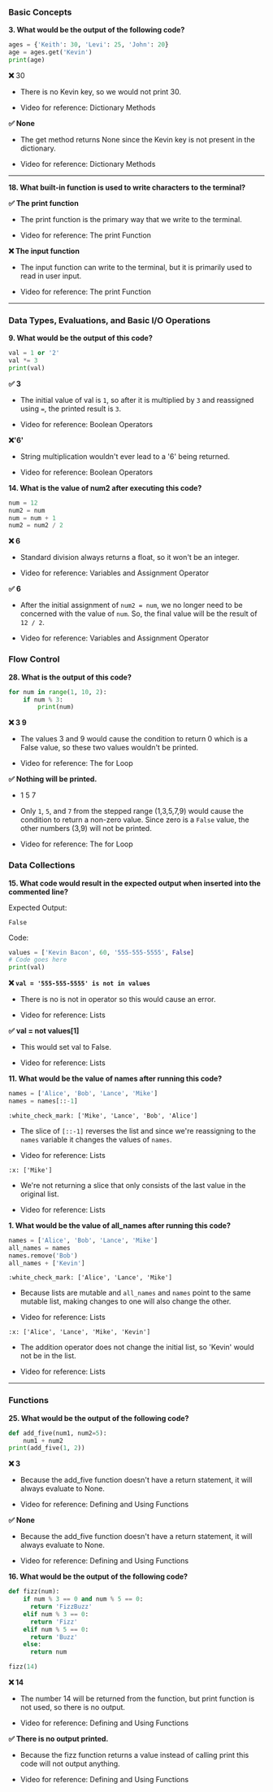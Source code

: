### **Basic Concepts**

**3. What would be the output of the following code?**

```python
ages = {'Keith': 30, 'Levi': 25, 'John': 20}
age = ages.get('Kevin')
print(age)
```

**:x:** 30
- There is no Kevin key, so we would not print 30.

- Video for reference: Dictionary Methods


**:white_check_mark: None**
- The get method returns None since the Kevin key is not present in the dictionary.

- Video for reference: Dictionary Methods


------------------

**18. What built-in function is used to write characters to the terminal?**

**:white_check_mark: The print function**

- The print function is the primary way that we write to the terminal.

- Video for reference: The print Function

**:x: The input function**

- The input function can write to the terminal, but it is primarily used to read in user input.

- Video for reference: The print Function

--------------


### **Data Types, Evaluations, and Basic I/O Operations**


**9. What would be the output of this code?**
```python
val = 1 or '2'
val *= 3
print(val)

```
**:white_check_mark: 3**

- The initial value of val is `1`, so after it is multiplied by `3` and reassigned using `=`, the printed result is `3`.

- Video for reference: Boolean Operators


**:x:'6'**

- String multiplication wouldn't ever lead to a '6' being returned.

- Video for reference: Boolean Operators


**14. What is the value of num2 after executing this code?**
```python
num = 12
num2 = num
num = num + 1
num2 = num2 / 2
```
**:x: 6**
- Standard division always returns a float, so it won't be an integer.

- Video for reference: Variables and Assignment Operator

**:white_check_mark: 6**

- After the initial assignment of `num2 = num`, we no longer need to be concerned with the value of `num`. So, the final value will be the result of `12 / 2`.

- Video for reference: Variables and Assignment Operator



### **Flow Control**

**28. What is the output of this code?**
```python
for num in range(1, 10, 2):
    if num % 3:
        print(num)
```

**:x: 3 9**

- The values 3 and 9 would cause the condition to return 0 which is a False value, so these two values wouldn't be printed.

- Video for reference: The for Loop

**:white_check_mark: Nothing will be printed.**

- 1 5 7
- Only `1`, `5`, and `7` from the stepped range (1,3,5,7,9) would cause the condition to return a non-zero value. Since zero is a `False` value, the other numbers (3,9) will not be printed.

- Video for reference: The for Loop

### **Data Collections**

**15. What code would result in the expected output when inserted into the commented line?**

Expected Output:

`False`

Code:
```python 
values = ['Kevin Bacon', 60, '555-555-5555', False]
# Code goes here
print(val)
```

**:x: `val = '555-555-5555' is not in values`**
- There is no is not in operator so this would cause an error.

- Video for reference: Lists

**:white_check_mark: val = not values[1]**
- This would set val to False.

- Video for reference: Lists


**11. What would be the value of names after running this code?**

```python
names = ['Alice', 'Bob', 'Lance', 'Mike']
names = names[::-1]
```

`:white_check_mark: ['Mike', 'Lance', 'Bob', 'Alice']`
- The slice of `[::-1]` reverses the list and since we're reassigning to the `names` variable it changes the values of `names`.

- Video for reference: Lists

`:x: ['Mike']`

- We're not returning a slice that only consists of the last value in the original list.

- Video for reference: Lists


**1. What would be the value of all_names after running this code?**
```python
names = ['Alice', 'Bob', 'Lance', 'Mike']
all_names = names
names.remove('Bob')
all_names + ['Kevin']
```


`:white_check_mark: ['Alice', 'Lance', 'Mike']`
- Because lists are mutable and `all_names` and `names` point to the same mutable list, making changes to one will also change the other.

- Video for reference: Lists


`:x: ['Alice', 'Lance', 'Mike', 'Kevin']`
- The addition operator does not change the initial list, so 'Kevin' would not be in the list.

- Video for reference: Lists

--------------


### **Functions**

**25. What would be the output of the following code?**
```python
def add_five(num1, num2=5):
    num1 + num2
print(add_five(1, 2))
```

**:x: 3**
- Because the add_five function doesn't have a return statement, it will always evaluate to None.

- Video for reference: Defining and Using Functions


**:white_check_mark: None**
- Because the add_five function doesn't have a return statement, it will always evaluate to None.

- Video for reference: Defining and Using Functions


**16. What would be the output of the following code?**

```python
def fizz(num):
    if num % 3 == 0 and num % 5 == 0:
      return 'FizzBuzz'
    elif num % 3 == 0:
      return 'Fizz'
    elif num % 5 == 0:
      return 'Buzz'
    else:
      return num

fizz(14)
```

**:x: 14**
- The number 14 will be returned from the function, but print function is not used, so there is no output.

- Video for reference: Defining and Using Functions

**:white_check_mark: There is no output printed.**

- Because the fizz function returns a value instead of calling print this code will not output anything.

- Video for reference: Defining and Using Functions